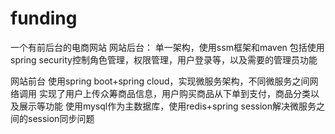 # funding
一个有前后台的电商网站
网站后台：
单一架构，使用ssm框架和maven
包括使用spring security控制角色管理，权限管理，用户登录等，以及需要的管理员功能

网站前台
使用spring boot+spring cloud，实现微服务架构，不同微服务之间网络调用
实现了用户上传众筹商品信息，用户购买商品从下单到支付，商品分类以及展示等功能
使用mysql作为主数据库，使用redis+spring session解决微服务之间的session同步问题

